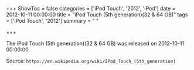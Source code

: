 +++
ShowToc = false
categories = ['iPod Touch', '2012', 'iPod']
date = 2012-10-11 00:00:00
title = "iPod Touch (5th generation)(32 & 64 GB)"
tags = ['iPod Touch', '2012']
summary = " "

+++

The iPod Touch (5th generation)(32 & 64 GB) was released on 2012-10-11 00:00:00.

Source: `https://en.wikipedia.org/wiki/IPod_Touch_(5th_generation)`


